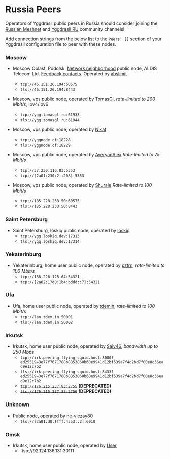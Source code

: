# Russia Peers

Operators of Yggdrasil public peers in Russia should consider joining the [Russian Meshnet](https://github.com/russian-meshnet/meshnet-chat-agenda/blob/master/README.md#чаты-и-мосты-в-разных-сетях) and [Yggdrasil RU](https://t.me/Yggdrasil_ru) community channels!

Add connection strings from the below list to the `Peers: []` section of your Yggdrasil configuration file to peer with these nodes.


### Moscow
* Moscow Oblast, Podolsk, [Network neighborhood](https://netwhood.online/) public node, ALDIS Telecom Ltd. [Feedback contacts](http://netwhood.online/feedback/). Operated by [abslimit](https://mstdn.netwhood.online/@abslimit)
  * `tcp://46.151.26.194:60575`
  * `tls://46.151.26.194:8443`

* Moscow, vps public node, operated by [TomasGl](https://github.com/TomasGlgg), *rate-limited to 200 Mbit/s*, ipv4/ipv6
  * `tcp://ygg.tomasgl.ru:61933`
  * `tls://ygg.tomasgl.ru:61944`

* Moscow, vps public node, operated by [Nikat](https://t.me/nikat_meh)
  * `tcp://yggnode.cf:18228`
  * `tls://yggnode.cf:18229`

* Moscow, vps public node, operated by [AveryanAlex](https://t.me/averyanalex) *Rate-limited to 75 Mbit/s*
  * `tcp://37.230.116.83:5353`
  * `tcp://[2a01:230:2::208]:5353`

* Moscow, vps public node, operated by [Shurale](https://github.com/shurale) *Rate-limited to 100 Mbit/s*
  * `tcp://185.228.233.50:60575`
  * `tls://185.228.233.50:8443`


### Saint Petersburg
* Saint Petersburg, loskiq public node, operated by [loskiq](https://loskiq.dev)
  * `tcp://ygg.loskiq.dev:17313`
  * `tls://ygg.loskiq.dev:17314`


### Yekaterinburg
* Yekaterinburg, home user public node, operated by [pztrn](https://pztrn.name), *rate-limited to 100 Mbit/s*
  * `tcp://188.226.125.64:54321`
  * `tcp://[2a02:17d0:1b4:bddd::7]:54321`


### Ufa
* Ufa, home user public node, operated by [tdemin](https://tdem.in), *rate-limited to 100 Mbit/s*
  * `tcp://lan.tdem.in:50001`
  * `tls://lan.tdem.in:50002`


### Irkutsk
* Irkutsk, home user public node, operated by [Saiv46](https://t.me/Saiv46), *bandwidth up to 250 Mbps*
  * `tcp://irk.peering.flying-squid.host:8080?ed25519=3e77f7671788b8853860b60e9941d12bf539a7f4d2bd7f00e8c36ead9e12c7b2`
  * `tls://irk.peering.flying-squid.host:8433?ed25519=3e77f7671788b8853860b60e9941d12bf539a7f4d2bd7f00e8c36ead9e12c7b2`
  * ~~`tcp://176.215.237.83:2755`~~ **(DEPRECATED)**
  * ~~`tls://176.215.237.83:2756`~~ **(DEPRECATED)**


### Unknown
* Public node, operated by ne-vlezay80
  * `tls://[2a01:d0:ffff:4353::2]:6010`


### Omsk
* Irkutsk, home user public node, operated by [User](https://t.me/User74923)
  * `tsp://92.124.136.131:30111

